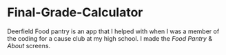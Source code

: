 # Final-Grade-Calculator
Deerfield Food pantry is an app that I helped with when I was a member of the coding for a cause club at my high school. I made the *Food Pantry* &amp; *About* screens.
